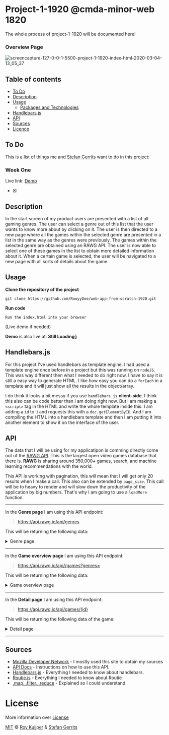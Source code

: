 # Project-1-1920 @cmda-minor-web 1820

The whole process of project-1-1920 will be documented here!

### Overview Page
![screencapture-127-0-0-1-5500-project-1-1920-index-html-2020-03-04-13_05_37](https://user-images.githubusercontent.com/40355914/75878051-41d6a200-5e19-11ea-8a37-2f035b97b7f8.png)

## Table of contents
* [To Do](#to-do-)
* [Description](#description-)
* [Usage](#usage)
  * [Packages and Technologies](#packages-and-technologies)
* [Handlebars.js](#handlebars.js)
* [API](#api)
* [Sources](#sources)
* [Licence](#licence)

## To Do

This is a list of things me and [Stefan Gerrits](https://github.com/StefanGerrits2) want to do in this project:

### Week One

Live link: [Demo](https://rooyydoe.github.io/project-1-1920/)

- [X] 

## Description

In the start screen of my product users are presented with a list of all gaming genres. The user can select a genre out of this list that the user wants to know more about by clicking on it. The user is then directed to a new page where all the games within the selected genre are presented in a list in the same way as the genres were previously. The games within the selected genre are obtained using an RAWG API. The user is now able to select one of these games in the list to obtain more detailed information about it. When a certain game is selected, the user will be navigated to a new page with all sorts of details about the game.

## Usage

**Clone the repository of the project**
```
git clone https://github.com/RooyyDoe/web-app-from-scratch-1920.git
```

**Run code**
```
Run the index.html into your browser
```

(Live demo if needed)

**Demo** is also live at: **Still Loading**§

## Handlebars.js

For this project I've used handlebars as template engine. I had used a template engine once before in a project but this was running on `nodeJS`. This was way different then what I needed to do right now. I have to say it is still a easy way to generate HTML. I like how easy you can do a `forEach` in a template and it will just show all the results in the object/array.

I do think it looks a bit messy if you use `handlebars.js` **client-side**. I think this also can be code better than I am doing right now. But I am making a `<script>` tag in the HTML and write the whole template inside this. I am adding a `id` to it and requests this with a `doc.getElementByID`. And I am compiling the HTML into a handlebars template and then I am putting it into another element to show it on the interface of the user.

## API

The data that I will be using for my applicatipon is comming directly come out of the [RAWG API](https://rawg.io/). This is the largest open video games database that there is. **RAWG** is sharing around 350,000+ games, search, and machine learning recommendations with the world.

This API is working with pagination, this will mean that I will get only 20 results when I make a call. This also can be extended by `page_size`. This call will be to heavy to render and will slow down the productivity of the application by big numbers. That's why I am going to use a `loadMore` function.

***

In the **Genre page** I am using this API endpoint: 

> https://api.rawg.io/api/genres

This will be returning the following data:

<details>
 <summary>Genre page</summary>
 
 ```javascript
 
 {
  "count": 0,
  "next": "http://example.com",
  "previous": "http://example.com",
  "results": [
    {
    "id": 0,
    "name": "string",
    "slug": "string",
    "games_count": 0,
    "image_background": "http://example.com"
    }
  ]
}
 
 ```
 
</details>

***

In the **Game overview page** I am using this API endpoint: 

> https://api.rawg.io/api//games?genres=<string>

This will be returning the following data:

<details>
 <summary>Game overview page</summary>
 
 ```javascript
 
 {
"count": 0,
"next": "http://example.com",
"previous": "http://example.com",
"results": [
    {
    "id": 0,
    "slug": "string",
    "name": "string",
    "released": "2020-02-10",
    "tba": true,
    "background_image": "http://example.com",
    "rating": 0,
    "rating_top": 0,
    "ratings": { },
    "ratings_count": 0,
    "reviews_text_count": "string",
    "added": 0,
    "added_by_status": { },
    "metacritic": 0,
    "playtime": 0,
    "suggestions_count": 0
    }
  ]
}
 
 ```
 
</details> 

***

In the **Detail page** I am using this API endpoint: 

> https://api.rawg.io/api/games/{id} 

This will be returning the following data of the game:

<details>
 <summary>Detail page</summary>
 
 ```javascript
 
 {
  "id": 0,
  "slug": "string",
  "name": "string",
  "name_original": "string",
  "description": "string",
  "metacritic": 0,
  "released": "2020-02-10",
  "tba": true,
  "updated": "2020-02-10T11:09:20Z",
  "background_image": "http://example.com",
  "background_image_additional": "string",
  "website": "http://example.com",
  "rating": 0,
  "rating_top": 0,
  "ratings": { },
  "reactions": { },
  "added": 0,
  "added_by_status": { },
  "playtime": 0,
  "screenshots_count": 0,
  "movies_count": 0,
  "creators_count": 0,
  "achievements_count": 0,
  "parent_achievements_count": "string",
  "reddit_url": "string",
  "reddit_name": "string",
  "reddit_description": "string",
  "reddit_logo": "http://example.com",
  "reddit_count": 0,
  "twitch_count": "string",
  "youtube_count": "string",
  "reviews_text_count": "string",
  "ratings_count": 0,
  "suggestions_count": 0,
  "alternative_names": [
  "string"
  ],
  "metacritic_url": "string",
  "parents_count": 0,
  "additions_count": 0,
  "game_series_count": 0
}
 
 ```
 
</details>

***

## Sources

* [Mozilla Developer Network](https://developer.mozilla.org/en-US/) - I mostly used this site to obtain my sources
* [API Docs](https://zoeken.oba.nl/landelijk/api/v1/help/) - Instructions on how to use this API.
* [Handlebars.js](https://handlebarsjs.com/guide/#what-is-handlebars) - Everything I needed to know about handlebars.
* [Routie.js](http://projects.jga.me/routie/) - Everything I needed to know about Routie
* [.map, .filter, .reduce](https://medium.com/poka-techblog/simplify-your-javascript-use-map-reduce-and-filter-bd02c593cc2d) - Explained so I could understand.

# License

More information over [License](https://help.github.com/en/articles/licensing-a-repository)

[MIT](https://github.com/RooyyDoe/project-1-1920/blob/master/LICENSE.txt) © [Roy Kuijper](https://github.com/RooyyDoe) & [Stefan Gerrits](https://github.com/StefanGerrits2)



<!-- Add a link to your live demo in Github Pages 🌐-->

<!-- ☝️ replace this description with a description of your own work -->

<!-- replace the code in the /docs folder with your own, so you can showcase your work with GitHub Pages 🌍 -->

<!-- Add a nice poster image here at the end of the week, showing off your shiny frontend 📸 -->

<!-- Maybe a table of contents here? 📚 -->

<!-- How about a section that describes how to install this project? 🤓 -->

<!-- ...but how does one use this project? What are its features 🤔 -->

<!-- What external data source is featured in your project and what are its properties 🌠 -->

<!-- Maybe a checklist of done stuff and stuff still on your wishlist? ✅ -->

<!-- How about a license here? 📜 (or is it a licence?) 🤷 -->
